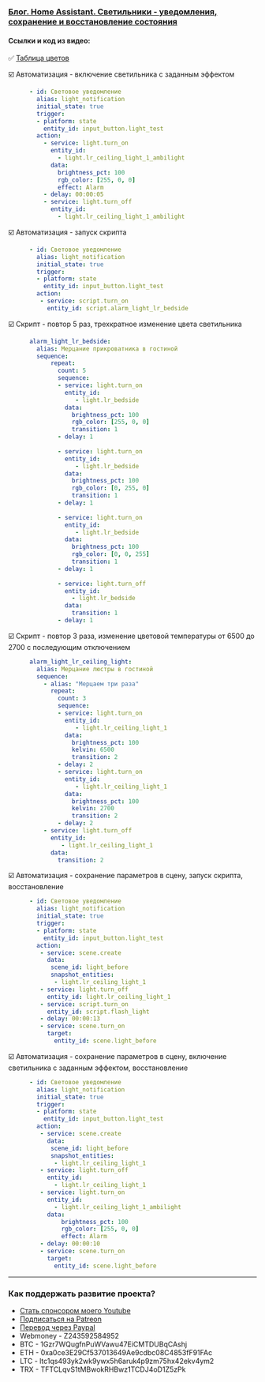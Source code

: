### [Блог. Home Assistant. Светильники - уведомления, сохранение и восстановление состояния](https://youtu.be/c1qgFBEk4xs)

#### Ccылки и код из видео:    

:white_check_mark: [Таблица цветов](https://allcalc.ru/node/402)

:ballot_box_with_check: Автоматизация - включение светильника с заданным эффектом    

```yaml
      - id: Световое уведомление
        alias: light_notification
        initial_state: true
        trigger:
        - platform: state
          entity_id: input_button.light_test
        action:
          - service: light.turn_on
            entity_id: 
              - light.lr_ceiling_light_1_ambilight
            data:
              brightness_pct: 100
              rgb_color: [255, 0, 0]
              effect: Alarm
          - delay: 00:00:05
          - service: light.turn_off
            entity_id: 
              - light.lr_ceiling_light_1_ambilight
```

:ballot_box_with_check: Автоматизация - запуск скрипта

```yaml
      - id: Световое уведомление
        alias: light_notification
        initial_state: true
        trigger:
        - platform: state
          entity_id: input_button.light_test
        action:
         - service: script.turn_on
           entity_id: script.alarm_light_lr_bedside
```

:ballot_box_with_check: Скрипт - повтор 5 раз, трехкратное изменение цвета светильника    

```yaml
      alarm_light_lr_bedside:
        alias: Мерцание прикроватника в гостиной
        sequence:
            repeat:
              count: 5
              sequence:
              - service: light.turn_on
                entity_id: 
                   - light.lr_bedside
                data:
                  brightness_pct: 100
                  rgb_color: [255, 0, 0]
                  transition: 1
              - delay: 1
              
              - service: light.turn_on
                entity_id: 
                   - light.lr_bedside
                data:
                  brightness_pct: 100
                  rgb_color: [0, 255, 0]
                  transition: 1
              - delay: 1
              
              - service: light.turn_on
                entity_id: 
                   - light.lr_bedside
                data:
                  brightness_pct: 100
                  rgb_color: [0, 0, 255]
                  transition: 1
              - delay: 1
              
              - service: light.turn_off
                entity_id: 
                  - light.lr_bedside
                data:
                  transition: 1
              - delay: 1

```

:ballot_box_with_check: Скрипт - повтор 3 раза, изменение цветовой температуры от 6500 до 2700 с последующим отключением    

```yaml
      alarm_light_lr_ceiling_light:
        alias: Мерцание люстры в гостиной
        sequence:
          - alias: "Мерцаем три раза"
            repeat:
              count: 3 
              sequence:
              - service: light.turn_on
                entity_id: 
                   - light.lr_ceiling_light_1
                data:
                  brightness_pct: 100
                  kelvin: 6500
                  transition: 2
              - delay: 2
              - service: light.turn_on
                entity_id: 
                   - light.lr_ceiling_light_1
                data:
                  brightness_pct: 100
                  kelvin: 2700
                  transition: 2
              - delay: 2
          - service: light.turn_off
            entity_id: 
               - light.lr_ceiling_light_1
            data:
              transition: 2

```

:ballot_box_with_check: Автоматизация - сохранение параметров в сцену, запуск скрипта, восстановление    

```yaml
      - id: Световое уведомление
        alias: light_notification
        initial_state: true
        trigger:
        - platform: state
          entity_id: input_button.light_test
        action:
         - service: scene.create
           data:
            scene_id: light_before
            snapshot_entities:
             - light.lr_ceiling_light_1
         - service: light.turn_off
           entity_id: light.lr_ceiling_light_1
         - service: script.turn_on
           entity_id: script.flash_light
         - delay: 00:00:13
         - service: scene.turn_on
           target:
             entity_id: scene.light_before

```

:ballot_box_with_check: Автоматизация - сохранение параметров в сцену, включение светильника с заданным эффектом, восстановление    

```yaml
      - id: Световое уведомление
        alias: light_notification
        initial_state: true
        trigger:
        - platform: state
          entity_id: input_button.light_test
        action:
         - service: scene.create
           data:
            scene_id: light_before
            snapshot_entities:
             - light.lr_ceiling_light_1
         - service: light.turn_off
           entity_id: 
             - light.lr_ceiling_light_1
         - service: light.turn_on
           entity_id: 
             - light.lr_ceiling_light_1_ambilight
           data:
               brightness_pct: 100
               rgb_color: [255, 0, 0]
               effect: Alarm
         - delay: 00:00:10
         - service: scene.turn_on
           target:
             entity_id: scene.light_before

```
____
### Как поддержать развитие проекта?
* [Стать спонсором моего Youtube](http://kvazis.link/sponsorship)
* [Подписаться на Patreon](http://kvazis.link/patreon)
* [Перевод через Paypal](http://kvazis.link/paypal)
* Webmoney - Z243592584952
* BTC - 1Gzr7WQugfnPuWVawu47EiCMTDUBqCAshj
* ETH - 0xa0ce3E29Cf537013649Ae9cdbc08C4853fF91FAc
* LTC - ltc1qs493yk2wk9ywx5h6aruk4p9zm75hx42ekv4ym2
* TRX - TFTCLqvS1tMBwokRHBwz1TCDJ4oD1Z5zPk